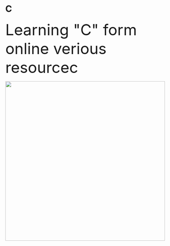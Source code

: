 # C
<font size = 30px > Learning "C" form online verious resourcec</font>


<img  src = "https://d1m75rqqgidzqn.cloudfront.net/wp-data/2020/12/15114057/shutterstock_487518850-1.jpg" width = 500px >
